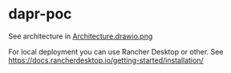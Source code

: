 # dapr-poc

See architecture in [Architecture.drawio.png](Architecture.drawio.png)

For local deployment you can use Rancher Desktop or other.
See https://docs.rancherdesktop.io/getting-started/installation/
